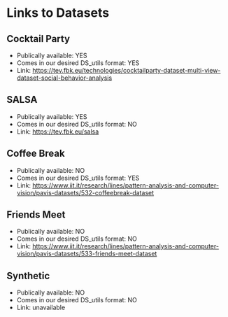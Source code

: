 # Links to Datasets

## Cocktail Party
- Publically available: YES
- Comes in our desired DS_utils format: YES
- Link: https://tev.fbk.eu/technologies/cocktailparty-dataset-multi-view-dataset-social-behavior-analysis

## SALSA
- Publically available: YES
- Comes in our desired DS_utils format: NO
- Link: https://tev.fbk.eu/salsa

## Coffee Break
- Publically available: NO
- Comes in our desired DS_utils format: YES
- Link: https://www.iit.it/research/lines/pattern-analysis-and-computer-vision/pavis-datasets/532-coffeebreak-dataset

## Friends Meet
- Publically available: NO
- Comes in our desired DS_utils format: NO
- Link: https://www.iit.it/research/lines/pattern-analysis-and-computer-vision/pavis-datasets/533-friends-meet-dataset

## Synthetic
- Publically available: NO
- Comes in our desired DS_utils format: NO
- Link: unavailable

